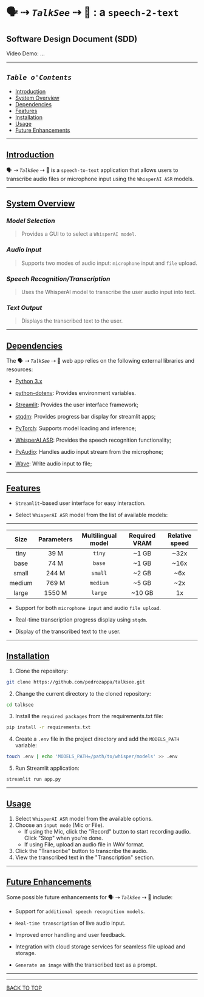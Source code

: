 # 🗣 ⇢ _`TalkSee`_  ⇢ 👀 : a `speech-2-text`

## Software Design Document (SDD)

Video Demo: <URL HERE> ...

___

## _`Table o'Contents`_

- [Introduction](#introduction)
- [System Overview](#system-overview)
- [Dependencies](#dependencies)
- [Features](#features)
- [Installation](#installation)
- [Usage](#usage)
- [Future Enhancements](#future-enhancements)

___

## [Introduction](#table-ocontents)

🗣 ⇢ _`TalkSee`_  ⇢ 👀 is a `speech-to-text` application that allows users to transcribe audio files or microphone input using the `WhisperAI ASR` models.

___

## [System Overview](#table-ocontents)

### _Model Selection_

> Provides a GUI to to select a `WhisperAI model`.

### _Audio Input_

> Supports two modes of audio input: `microphone` input and `file` upload.

### _Speech Recognition/Transcription_

> Uses the WhisperAI model to transcribe the user audio input into text.

### _Text Output_

> Displays the transcribed text to the user.

___

## [Dependencies](#table-ocontents)

The 🗣 ⇢ _`TalkSee`_  ⇢ 👀 web app relies on the following external libraries and resources:

- [Python 3.x](https://www.python.org/downloads/)

- [python-dotenv](https://github.com/theskumar/python-dotenv): Provides environment variables.

- [Streamlit](https://streamlit.io/): Provides the user interface framework;

- [stqdm](https://pypi.org/project/stqdm/): Provides progress bar display for streamlit apps;

- [PyTorch](https://pytorch.org/docs/stable/torch.html): Supports model loading and inference;

- [WhisperAI ASR](https://github.com/openai/whisper): Provides the speech recognition functionality;

- [PyAudio](https://pypi.org/project/PyAudio/): Handles audio input stream from the microphone;

- [Wave](https://docs.python.org/3/library/wave.html): Write audio input to file;

___

## [Features](#table-ocontents)

- `Streamlit`-based user interface for easy interaction.

- Select `WhisperAI ASR` model from the list of available models:

___

 |  Size  | Parameters | Multilingual model | Required VRAM | Relative speed |
 |:------:|:----------:|:------------------:|:-------------:|:--------------:|
 |  tiny  |    39 M    |       `tiny`       |     ~1 GB     |      ~32x      |
 |  base  |    74 M    |       `base`       |     ~1 GB     |      ~16x      |
 | small  |   244 M    |      `small`       |     ~2 GB     |      ~6x       |
 | medium |   769 M    |      `medium`      |     ~5 GB     |      ~2x       |
 | large  |   1550 M   |      `large`       |    ~10 GB     |       1x       |

- Support for both `microphone input` and audio `file upload`.

- Real-time transcription progress display using `stqdm`.

- Display of the transcribed text to the user.

___

## [Installation](#table-ocontents)

1. Clone the repository:

```sh
git clone https://github.com/pedrozappa/talksee.git
```

2. Change the current directory to the cloned repository:

```sh
cd talksee
```

3. Install the `required packages` from the requirements.txt file:

```sh
pip install -r requirements.txt
```

4. Create a `.env` file in the project directory and add the `MODELS_PATH` variable:

```sh
touch .env | echo 'MODELS_PATH=/path/to/whisper/models' >> .env
```

5. Run Streamlit application:

```sh
streamlit run app.py
```

___

## [Usage](#table-ocontents)

1. Select `WhisperAI ASR` model from the available options.
2. Choose an `input mode` (Mic or File).
    - If using the Mic, click the "Record" button to start recording audio. Click "Stop" when you're done.
    - If using File, upload an audio file in WAV format.
3. Click the "Transcribe" button to transcribe the audio.
4. View the transcribed text in the "Transcription" section.

___

## [Future Enhancements](#table-ocontents)

Some possible future enhancements for 🗣 ⇢ _`TalkSee`_  ⇢ 👀 include:

- Support for `additional speech recognition models`.

- `Real-time transcription` of live audio input.

- Improved error handling and user feedback.

- Integration with cloud storage services for seamless file upload and storage.

- `Generate an image` with the transcribed text as a prompt.

___

___

[BACK TO TOP](#top)

